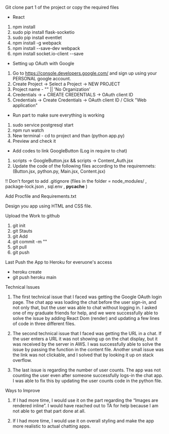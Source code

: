 Git clone part 1 of the project or copy the required files 

- React 

1) npm install
2) sudo pip install flask-socketio
2) sudo pip install eventlet
3) npm install -g webpack
4) npm install --save-dev webpack
4) npm install socket.io-client --save


- Setting up OAuth with Google 

1) Go to https://console.developers.google.com/ and sign up using your PERSONAL google account.
2) Create Project -> Select a Project -> NEW PROJECT
3) Project name - "" || 'No Organization'
4) Credentials -> + CREATE CREDENTIALS -> OAuth client ID
5) Credentials -> Create Credentials -> OAuth client ID / Click "Web application"

- Run part to make sure everything is working 
1) sudo service postgresql start
2) npm run watch 
3) New terminal - cd to project and than (python app.py)
4) Preview and check it

- Add codes to link GoogleButton (Log in require to chat)
1) scripts -> GoogleButton.jsx && scripts -> Content_Auth.jsx
2) Update the code of the following files according to the requiremnets: (Button.jsx, python.py, Main.jsx, Content.jsx)

!! Don't forget to add .gitignore (files in the folder = node_modules/  ,  package-lock.json , sql.env , __pycache__ )

Add Procfile and Requirements.txt

Design you app using HTML and CSS file.

Upload the Work to github
1) git init
2) git Stauts
3) git Add
4) git commit -m ""
5) git pull
6) git push

Last Push the App to Heroku for everuone's access
- heroku create
- git push heroku main

Technical Issues

1) The first technical issue that I faced was getting the Google OAuth login page. The chat app was loading the chat before the user sign-in, and not only that, but the user was able to chat without logging in. I asked one of my graduate friends for help, and we were successfully able to solve the issue by adding React Dom (render) and updating a few lines of code in three different files.

2)	The second technical issue that I faced was getting the URL in a chat. If the user enters a URL it was not showing up on the chat display, but it was received by the server in AWS. I was successfully able to solve the issue by passing the function in the content file. Another small issue was the link was not clickable, and I solved that by looking it up on stack overflow.

3)	The last issue is regarding the number of user counts. The app was not counting the user even after someone successfully logs-in the chat app. I was able to fix this by updating the user counts code in the python file.


Ways to Improve

1)	If I had more time, I would use it on the part regarding the “Images are rendered inline”. I would have reached out to TA for help because I am not able to get that part done at all.

2)	If I had more time, I would use it on overall styling and make the app more realistic to actual chatting apps.









